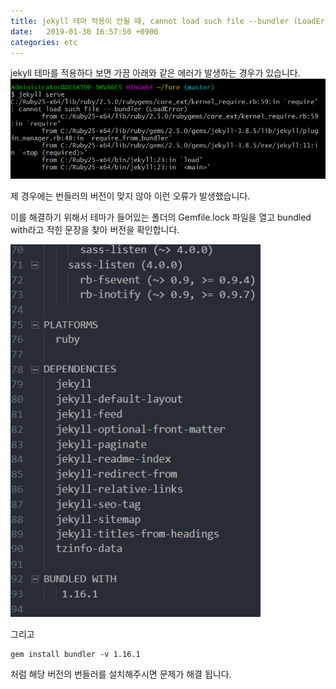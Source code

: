 ```yaml
---
title: jekyll 테마 적용이 안될 때, cannot load such file --bundler (LoadError), jeykyll serve 에러
date:   2019-01-30 16:57:50 +0900
categories: etc
---
```

jekyll 테마를 적용하다 보면 가끔 아래와 같은 에러가 발생하는 경우가 있습니다.
![LoadError](/assets/image/ruby-gemlock-version-error.PNG)

제 경우에는 번들러의 버전이 맞지 않아 이런 오류가 발생했습니다.

이를 해결하기 위해서 테마가 들어있는 폴더의 Gemfile.lock 파일을 열고 bundled with라고 적힌 문장을 찾아 버전을 확인합니다.

<img src="/assets/image/bundle-version.PNG" alt="bundle-version" width="400"/>

그리고 

    gem install bundler -v 1.16.1

처럼 해당 버전의 번들러를 설치해주시면 문제가 해결 됩니다.
